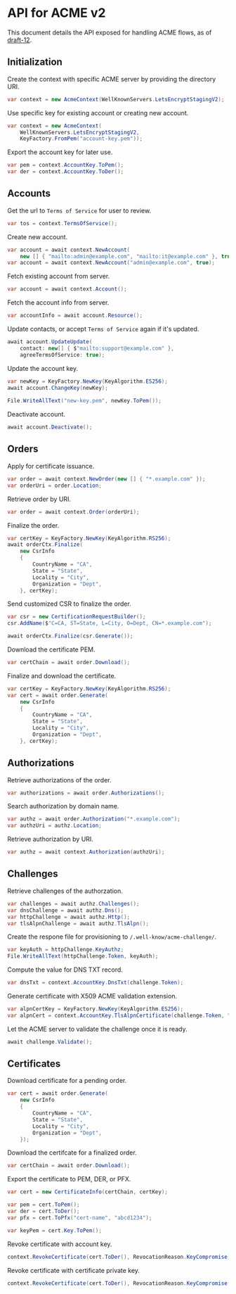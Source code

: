 
# API for ACME v2
 
This document details the API exposed for handling ACME flows, as of [draft-12][draft].
 
 
## Initialization
 
Create the context with specific ACME server by providing the directory URI.
 
```C#
var context = new AcmeContext(WellKnownServers.LetsEncryptStagingV2);
```
 
Use specific key for existing account or creating new account.
 
```C#
var context = new AcmeContext(
    WellKnownServers.LetsEncryptStagingV2,
    KeyFactory.FromPem("account-key.pem"));
```
 
Export the account key for later use.

```C#
var pem = context.AccountKey.ToPem();
var der = context.AccountKey.ToDer();
```

## Accounts
 
Get the url to `Terms of Service` for user to review.
 
```C#
var tos = context.TermsOfService();
```
 
Create new account.
 
```C#
var account = await context.NewAccount(
    new [] { "mailto:admin@example.com", "mailto:it@example.com" }, true);
var account = await context.NewAccount("admin@example.com", true);
```
 
Fetch existing account from server.
 
```C#
var account = await context.Account();
```
 
Fetch the account info from server.
 
```C#
var accountInfo = await account.Resource();
```
 
Update contacts, or accept `Terms of Service` again if it's updated.
 
```C#
await account.UpdateUpdate(
    contact: new[] { $"mailto:support@example.com" },
    agreeTermsOfService: true);
```
 
Update the account key.
 
```C#
var newKey = KeyFactory.NewKey(KeyAlgorithm.ES256);
await account.ChangeKey(newKey);
 
File.WriteAllText("new-key.pem", newKey.ToPem());
```
 
Deactivate account.
```C#
await account.Deactivate();
```
 
<!---
Navigate to related entities.
```C#
var orders = await account.Orders();
```
-->
 
## Orders
 
Apply for certificate issuance.
 
```C#
var order = await context.NewOrder(new [] { "*.example.com" });
var orderUri = order.Location;
```

Retrieve order by URI.
 
```C#
var order = await context.Order(orderUri);
```

Finalize the order.

```C#
var certKey = KeyFactory.NewKey(KeyAlgorithm.RS256);
await orderCtx.Finalize(
    new CsrInfo
    {
        CountryName = "CA",
        State = "State",
        Locality = "City",
        Organization = "Dept",
    }, certKey);
```

Send customized CSR to finalize the order.

```C#
var csr = new CertificationRequestBuilder();
csr.AddName($"C=CA, ST=State, L=City, O=Dept, CN=*.example.com");

await orderCtx.Finalize(csr.Generate());
```

Download the certificate PEM.

```C#
var certChain = await order.Download();
```

Finalize and download the certificate.

```C#
var certKey = KeyFactory.NewKey(KeyAlgorithm.RS256);
var cert = await order.Generate(
    new CsrInfo
    {
        CountryName = "CA",
        State = "State",
        Locality = "City",
        Organization = "Dept",
    }, certKey);
```
 
## Authorizations
 
Retrieve authorizations of the order.
 
```C#
var authorizations = await order.Authorizations();
```
 
Search authorization by domain name.
 
```C#
var authz = await order.Authorization("*.example.com");
var authzUri = authz.Location;
```

Retrieve authorization by URI.
 
```C#
var authz = await context.Authorization(authzUri);
```
 
## Challenges
 
Retrieve challenges of the authorzation. 
 
```C#
var challenges = await authz.Challenges();
var dnsChallenge = await authz.Dns();
var httpChallenge = await authz.Http();
var tlsAlpnChallenge = await authz.TlsAlpn();
```
 
Create the respone file for provisioning to `/.well-know/acme-challenge/`.
 
```C#
var keyAuth = httpChallenge.KeyAuthz;
File.WriteAllText(httpChallenge.Token, keyAuth);
```

Compute the value for DNS TXT record.

```C#
var dnsTxt = context.AccountKey.DnsTxt(challenge.Token);
```

Generate certificate with X509 ACME validation extension.

```C#
var alpnCertKey = KeyFactory.NewKey(KeyAlgorithm.ES256);
var alpnCert = context.AccountKey.TlsAlpnCertificate(challenge.Token, "www.my-domain.com", alpnCertKey);
```

Let the ACME server to validate the challenge once it is ready.

```C#
await challenge.Validate();
```

## Certificates

Download certificate for a pending order.

```C#
var cert = await order.Generate(
    new CsrInfo
    {
        CountryName = "CA",
        State = "State",
        Locality = "City",
        Organization = "Dept",
    });
```

Download the certifcate for a finalized order.

```C#
var certChain = await order.Download();
```

Export the certificate to PEM, DER, or PFX.

```C#
var cert = new CertificateInfo(certChain, certKey);

var pem = cert.ToPem();
var der = cert.ToDer();
var pfx = cert.ToPfx("cert-name", "abcd1234");

var keyPem = cert.Key.ToPem();
```

Revoke certificate with account key.

```C#
context.RevokeCertificate(cert.ToDer(), RevocationReason.KeyCompromise);
```

Revoke certificate with certificate private key.

```C#
context.RevokeCertificate(cert.ToDer(), RevocationReason.KeyCompromise, certKey);
```

<!---
## Not Implemented
* Account
  * External Account Binding
-->
 
[draft]: https://tools.ietf.org/html/draft-ietf-acme-acme-12
